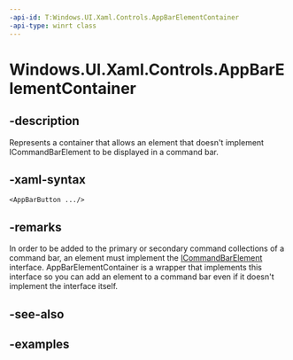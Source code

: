 ```yaml
---
-api-id: T:Windows.UI.Xaml.Controls.AppBarElementContainer
-api-type: winrt class
---
```


<!-- Class syntax.
public class AppBarElementContainer : ContentControl, ContentControl, ICommandBarElement, ICommandBarElement2
-->

# Windows.UI.Xaml.Controls.AppBarElementContainer

## -description

Represents a container that allows an element that doesn't implement ICommandBarElement to be displayed in a command bar.

## -xaml-syntax

```xaml
<AppBarButton .../>
```

## -remarks

In order to be added to the primary or secondary command collections of a command bar, an element must implement the [ICommandBarElement](icommandbarelement.md) interface. AppBarElementContainer is a wrapper that implements this interface so you can add an element to a command bar even if it doesn't implement the interface itself.

## -see-also

## -examples

